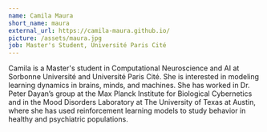 ```yaml
---
name: Camila Maura
short_name: maura
external_url: https://camila-maura.github.io/
picture: /assets/maura.jpg
job: Master's Student, Université Paris Cité
---
```

Camila is a Master's student in Computational Neuroscience and AI at Sorbonne Université and Université Paris Cité. She is interested in modeling learning dynamics in brains, minds, and machines. She has worked in Dr. Peter Dayan’s group at the Max Planck Institute for Biological Cybernetics and in the Mood Disorders Laboratory at The University of Texas at Austin, where she has used reinforcement learning models to study behavior in healthy and psychiatric populations.
